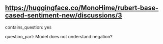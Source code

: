 ## https://huggingface.co/MonoHime/rubert-base-cased-sentiment-new/discussions/3

contains_question: yes

question_part: Model does not understand negation?